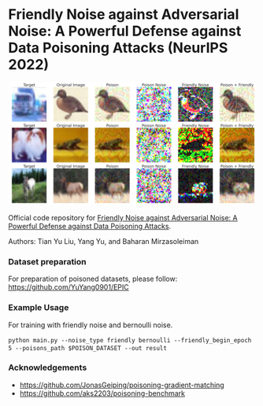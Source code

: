 # Friendly Noise against Adversarial Noise: A Powerful Defense against Data Poisoning Attacks (NeurIPS 2022)

![Friends](friends.png)

Official code repository for [Friendly Noise against Adversarial Noise: A Powerful Defense against Data Poisoning Attacks](https://arxiv.org/abs/2208.10224).

Authors: Tian Yu Liu, Yang Yu, and Baharan Mirzasoleiman

### Dataset preparation
For preparation of poisoned datasets, please follow: https://github.com/YuYang0901/EPIC

### Example Usage
For training with friendly noise and bernoulli noise.
```
python main.py --noise_type friendly bernoulli --friendly_begin_epoch 5 --poisons_path $POISON_DATASET --out result 
```

### Acknowledgements
- https://github.com/JonasGeiping/poisoning-gradient-matching
- https://github.com/aks2203/poisoning-benchmark
